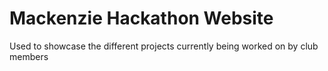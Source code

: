 Mackenzie Hackathon Website
=========
Used to showcase the different projects currently being worked on by club members

